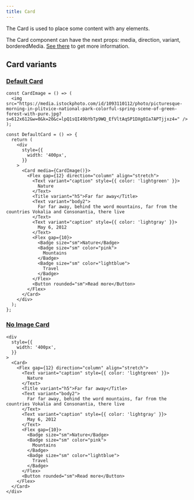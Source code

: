 ```yaml
---
title: Card
---
```


The Card is used to place some content with any elements.

The Card component can have the next props: media, direction, variant, borderedMedia. [See there](/storybook/?path=/docs/core-card--docs) to get more information.

## Card variants

### [Default Card](/storybook/?path=/story/core-card--default-card)

```tsx
const CardImage = () => (
  <img src="https://media.istockphoto.com/id/1093110112/photo/picturesque-morning-in-plitvice-national-park-colorful-spring-scene-of-green-forest-with-pure.jpg?s=612x612&w=0&k=20&c=lpQ1sQI49bYbTp9WQ_EfVltAqSP1DXg0Ia7APTjjxz4=" />
);

const DefaultCard = () => {
  return (
    <div
      style={{
        width: '400px',
      }}
    >
      <Card media={CardImage()}>
        <Flex gap={12} direction="column" align="stretch">
          <Text variant="caption" style={{ color: 'lightgreen' }}>
            Nature
          </Text>
          <Title variant="h5">Far far away</Title>
          <Text variant="body2">
            Far far away, behind the word mountains, far from the countries Vokalia and Consonantia, there live
          </Text>
          <Text variant="caption" style={{ color: 'lightgray' }}>
            May 6, 2012
          </Text>
          <Flex gap={10}>
            <Badge size="sm">Nature</Badge>
            <Badge size="sm" color="pink">
              Mountains
            </Badge>
            <Badge size="sm" color="lightblue">
              Travel
            </Badge>
          </Flex>
          <Button rounded="sm">Read more</Button>
        </Flex>
      </Card>
    </div>
  );
};
```

### [No Image Card](/storybook/?path=/story/core-card--no-image-card)

```tsx
<div
  style={{
    width: '400px',
  }}
>
  <Card>
    <Flex gap={12} direction="column" align="stretch">
      <Text variant="caption" style={{ color: 'lightgreen' }}>
        Nature
      </Text>
      <Title variant="h5">Far far away</Title>
      <Text variant="body2">
        Far far away, behind the word mountains, far from the countries Vokalia and Consonantia, there live
      </Text>
      <Text variant="caption" style={{ color: 'lightgray' }}>
        May 6, 2012
      </Text>
      <Flex gap={10}>
        <Badge size="sm">Nature</Badge>
        <Badge size="sm" color="pink">
          Mountains
        </Badge>
        <Badge size="sm" color="lightblue">
          Travel
        </Badge>
      </Flex>
      <Button rounded="sm">Read more</Button>
    </Flex>
  </Card>
</div>
```
